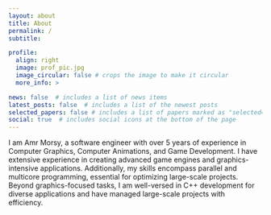 ```yaml
---
layout: about
title: About
permalink: /
subtitle:

profile:
  align: right
  image: prof_pic.jpg
  image_circular: false # crops the image to make it circular
  more_info: >

news: false  # includes a list of news items
latest_posts: false  # includes a list of the newest posts
selected_papers: false # includes a list of papers marked as "selected={true}"
social: true  # includes social icons at the bottom of the page
---
```


I am Amr Morsy, a software engineer with over 5 years of experience in Computer Graphics, Computer Animations, and Game Development. I have extensive experience in creating advanced game engines and graphics-intensive applications. Additionally, my skills encompass parallel and multicore programming, essential for optimizing large-scale projects. Beyond graphics-focused tasks, I am well-versed in C++ development for diverse applications and have managed large-scale projects with efficiency. 

